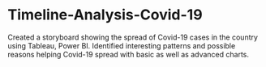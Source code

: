 # Timeline-Analysis-Covid-19
Created a storyboard showing the spread of Covid-19 cases in the country using Tableau, Power BI. Identified interesting patterns and possible reasons helping Covid-19 spread with basic as well as advanced charts.
